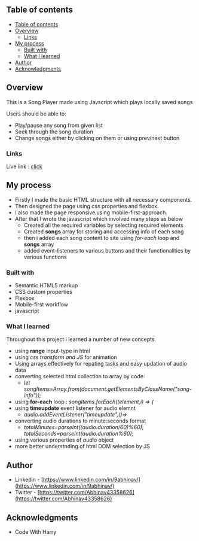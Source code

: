 
## Table of contents
- [Table of contents](#table-of-contents)
- [Overview](#overview)
  - [Links](#links)
- [My process](#my-process)
  - [Built with](#built-with)
  - [What I learned](#what-i-learned)
- [Author](#author)
- [Acknowledgments](#acknowledgments)


## Overview
This is a Song Player made using Javscript which plays locally saved songs

Users should be able to:
- Play/pause any song from given list
- Seek through the song duration
- Change songs either by clicking on them or using prev/next button


### Links
Live link : [click](https://ab369.github.io/Song-Surfer-audio-player-/)

## My process
- Firstly I made the basic HTML structure with all necessary components.
- Then  designed the page using css properties and flexbox.
- I also made the page responsive using mobile-first-approach.
- After that I wrote the javascript which involved many steps as below
   - Created all the required variables by selecting required elements
   - Created **songs** array for storing and accessing info of each song
   - then i added each song content to site using *for-each* loop and **songs** array
   - added event-listeners to various buttons and their functionalities by various functions

### Built with

- Semantic HTML5 markup
- CSS custom properties
- Flexbox
- Mobile-first workflow
- javascript


### What I learned
Throughout this project i learned a number of new concepts
- using **range** input-type in html
- using *css transform and JS* for animation
- Using arrays effectively for repating tasks and easy updation of audio data
- converting selected html collection to array by code:
    - *let songItems=Array.from(document.getElementsByClassName("song-info"));*
- using **for-each** loop : *songItems.forEach((element,i) => {*
- using **timeupdate** event listener for audio elemnt
   - *audio.addEventListener("timeupdate",()=>*
- converting audio durations to minute:seconds format
   - *totalMinutes=parseInt((audio.duration/60)%60);
     totalSeconds=parseInt(audio.duration%60);*
- using various properties of *audio* object
- more better understnding of html DOM selection by JS 
  
## Author

- Linkedin - [https://www.linkedin.com/in/9abhinav/](https://www.linkedin.com/in/9abhinav/)
- Twitter - [https://twitter.com/Abhinav43358626](https://twitter.com/Abhinav43358626)

## Acknowledgments
- Code With Harry

